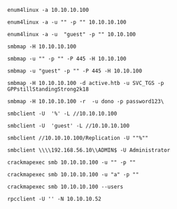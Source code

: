 
```
enum4linux -a 10.10.10.100
```

```
enum4linux -a -u "" -p "" 10.10.10.100
```

```
enum4linux -a -u  "guest" -p "" 10.10.100
```



```
smbmap -H 10.10.10.100
```

```
smbmap -u "" -p "" -P 445 -H 10.10.100
```

```
smbmap -u "guest" -p "" -P 445 -H 10.10.100
```

```
smbmap -H 10.10.10.100 -d active.htb -u SVC_TGS -p GPPstillStandingStrong2k18
```

```
smbmap -H 10.10.10.100 -r  -u dono -p password123\
```



```
smbclient -U  '%' -L //10.10.10.100
```

```
smbclient -U  'guest' -L //10.10.10.100
```

```
smbclient //10.10.10.100/Replication -U ""%""
```

```
smbclient \\\\192.168.56.10\\ADMIN$ -U Administrator
```



```
crackmapexec smb 10.10.10.100 -u "" -p ""
```

```
crackmapexec smb 10.10.10.100 -u "a" -p ""
```


```
crackmapexec smb 10.10.10.100 --users
```


```
rpcclient -U '' -N 10.10.10.52
```

